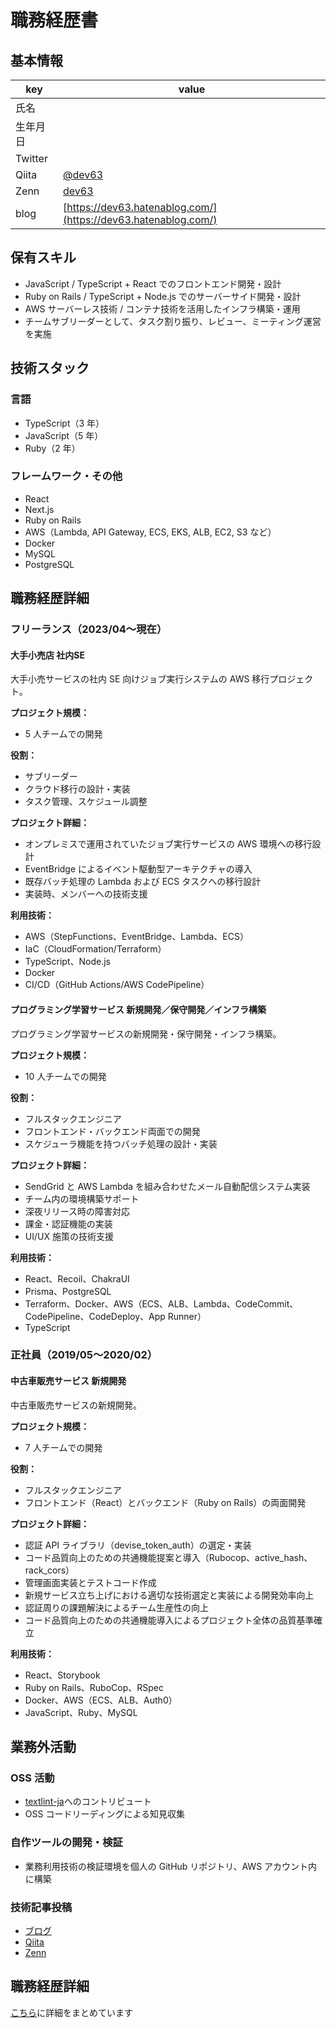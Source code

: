 # 職務経歴書

## 基本情報

| key      | value                                                          |
| -------- | -------------------------------------------------------------- |
| 氏名     |                                                                |
| 生年月日 |                                                                |
| Twitter  |                                                                |
| Qiita    | [@dev63](https://qiita.com/dev63)                              |
| Zenn     | [dev63](https://zenn.dev/dev63)                                |
| blog     | [https://dev63.hatenablog.com/](https://dev63.hatenablog.com/) |

## 保有スキル

- JavaScript / TypeScript + React でのフロントエンド開発・設計
- Ruby on Rails / TypeScript + Node.js でのサーバーサイド開発・設計
- AWS サーバーレス技術 / コンテナ技術を活用したインフラ構築・運用
- チームサブリーダーとして、タスク割り振り、レビュー、ミーティング運営を実施

## 技術スタック

### 言語

- TypeScript（3 年）
- JavaScript（5 年）
- Ruby（2 年）

### フレームワーク・その他

- React
- Next.js
- Ruby on Rails
- AWS（Lambda, API Gateway, ECS, EKS, ALB, EC2, S3 など）
- Docker
- MySQL
- PostgreSQL

## 職務経歴詳細

### フリーランス（2023/04〜現在）

#### 大手小売店 社内SE

大手小売サービスの社内 SE 向けジョブ実行システムの AWS 移行プロジェクト。

**プロジェクト規模：**

- 5 人チームでの開発

**役割：**

- サブリーダー
- クラウド移行の設計・実装
- タスク管理、スケジュール調整

**プロジェクト詳細：**

- オンプレミスで運用されていたジョブ実行サービスの AWS 環境への移行設計
- EventBridge によるイベント駆動型アーキテクチャの導入
- 既存バッチ処理の Lambda および ECS タスクへの移行設計
- 実装時、メンバーへの技術支援

**利用技術：**

- AWS（StepFunctions、EventBridge、Lambda、ECS）
- IaC（CloudFormation/Terraform）
- TypeScript、Node.js
- Docker
- CI/CD（GitHub Actions/AWS CodePipeline）

#### プログラミング学習サービス 新規開発／保守開発／インフラ構築

プログラミング学習サービスの新規開発・保守開発・インフラ構築。

**プロジェクト規模：**

- 10 人チームでの開発

**役割：**

- フルスタックエンジニア
- フロントエンド・バックエンド両面での開発
- スケジューラ機能を持つバッチ処理の設計・実装

**プロジェクト詳細：**

- SendGrid と AWS Lambda を組み合わせたメール自動配信システム実装
- チーム内の環境構築サポート
- 深夜リリース時の障害対応
- 課金・認証機能の実装
- UI/UX 施策の技術支援

**利用技術：**

- React、Recoil、ChakraUI
- Prisma、PostgreSQL
- Terraform、Docker、AWS（ECS、ALB、Lambda、CodeCommit、CodePipeline、CodeDeploy、App Runner）
- TypeScript

### 正社員（2019/05〜2020/02）

#### 中古車販売サービス 新規開発

中古車販売サービスの新規開発。

**プロジェクト規模：**

- 7 人チームでの開発

**役割：**

- フルスタックエンジニア
- フロントエンド（React）とバックエンド（Ruby on Rails）の両面開発

**プロジェクト詳細：**

- 認証 API ライブラリ（devise_token_auth）の選定・実装
- コード品質向上のための共通機能提案と導入（Rubocop、active_hash、rack_cors）
- 管理画面実装とテストコード作成
- 新規サービス立ち上げにおける適切な技術選定と実装による開発効率向上
- 認証周りの課題解決によるチーム生産性の向上
- コード品質向上のための共通機能導入によるプロジェクト全体の品質基準確立

**利用技術：**

- React、Storybook
- Ruby on Rails、RuboCop、RSpec
- Docker、AWS（ECS、ALB、Auth0）
- JavaScript、Ruby、MySQL

## 業務外活動

### OSS 活動

- [textlint-ja](https://github.com/textlint-ja/textlint-rule-preset-JTF-style/pull/147)へのコントリビュート
- OSS コードリーディングによる知見収集

### 自作ツールの開発・検証

- 業務利用技術の検証環境を個人の GitHub リポジトリ、AWS アカウント内に構築

### 技術記事投稿

- [ブログ](https://dev63.hatenablog.com/)
- [Qiita](https://qiita.com/dev63)
- [Zenn](https://zenn.dev/dev63)

## 職務経歴詳細

[こちら](detail.md)に詳細をまとめています